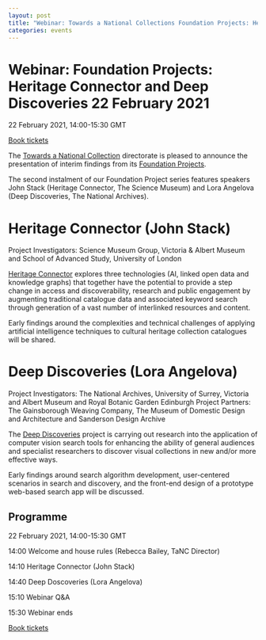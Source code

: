 ```yaml
---
layout: post
title: "Webinar: Towards a National Collections Foundation Projects: Heritage Connector and Deep Discoveries"
categories: events
---
```


# Webinar: Foundation Projects: Heritage Connector and Deep Discoveries 22 February 2021

22 February 2021, 14:00-15:30 GMT

[Book tickets](https://www.eventbrite.co.uk/e/foundation-projects-heritage-connector-deep-discoveries-tickets-138584262259) 

The [Towards a National Collection](https://www.nationalcollection.org.uk) directorate is pleased to announce the presentation of interim findings from its [Foundation Projects](https://www.nationalcollection.org.uk/projects).

The second instalment of our Foundation Project series features speakers John Stack (Heritage Connector, The Science Museum) and Lora Angelova (Deep Discoveries, The National Archives).

# Heritage Connector (John Stack)

Project Investigators: Science Museum Group, Victoria & Albert Museum and School of Advanced Study, University of London

[Heritage Connector](https://www.sciencemuseumgroup.org.uk/project/heritage-connector/) explores three technologies (AI, linked open data and knowledge graphs) that together have the potential to provide a step change in access and discoverability, research and public engagement by augmenting traditional catalogue data and associated keyword search through generation of a vast number of interlinked resources and content.

Early findings around the complexities and technical challenges of applying artificial intelligence techniques to cultural heritage collection catalogues will be shared.

# Deep Discoveries (Lora Angelova)

Project Investigators: The National Archives, University of Surrey, Victoria and Albert Museum and Royal Botanic Garden Edinburgh
Project Partners: The Gainsborough Weaving Company, The Museum of Domestic Design and Architecture and Sanderson Design Archive

The [Deep Discoveries](https://tanc-ahrc.github.io/DeepDiscoveries/) project is carrying out research into the application of computer vision search tools for enhancing the ability of general audiences and specialist researchers to discover visual collections in new and/or more effective ways.

Early findings around search algorithm development, user-centered scenarios in search and discovery, and the front-end design of a prototype web-based search app will be discussed.

## Programme 

22 February 2021, 14:00-15:30 GMT

14:00 Welcome and house rules (Rebecca Bailey, TaNC Director)

14:10 Heritage Connector (John Stack)

14:40 Deep Doscoveries (Lora Angelova)

15:10 Webinar Q&A

15:30 Webinar ends

[Book tickets](https://www.eventbrite.co.uk/e/foundation-projects-heritage-connector-deep-discoveries-tickets-138584262259) 
